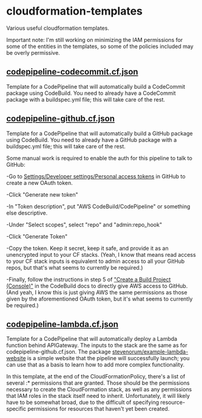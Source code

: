 # cloudformation-templates
Various useful cloudformation templates.

Important note: I'm still working on minimizing the IAM permissions for some of the entities in the templates, so some of the policies included may be overly permissive.

## [codepipeline-codecommit.cf.json](https://github.com/stevenorum/cloudformation-templates/blob/master/templates/codepipeline-codecommit.cf.json)

Template for a CodePipeline that will automatically build a CodeCommit package using CodeBuild.  You need to already have a CodeCommit package with a buildspec.yml file; this will take care of the rest.

## [codepipeline-github.cf.json](https://github.com/stevenorum/cloudformation-templates/blob/master/templates/codepipeline-github.cf.json)

Template for a CodePipeline that will automatically build a GitHub package using CodeBuild.  You need to already have a GitHub package with a buildspec.yml file; this will take care of the rest.

Some manual work is required to enable the auth for this pipeline to talk to GitHub:

-Go to [Settings/Developer settings/Personal access tokens](https://github.com/settings/tokens/new) in GitHub to create a new OAuth token.

-Click "Generate new token"

-In "Token description", put "AWS CodeBuild/CodePipeline" or something else descriptive.

-Under "Select scopes", select "repo" and "admin:repo_hook"

-Click "Generate Token"

-Copy the token.  Keep it secret, keep it safe, and provide it as an unencrypted input to your CF stacks.  (Yeah, I know that means read access to your CF stack inputs is equivalent to admin access to all your GitHub repos, but that's what seems to currently be required.)

-Finally, follow the instructions in step 5 of ["Create a Build Project (Console)"](http://docs.aws.amazon.com/codebuild/latest/userguide/create-project.html#create-project-console) in the CodeBuild docs to directly give AWS access to GitHub.  (And yeah, I know this is just giving AWS the same permissions as those given by the aforementioned OAuth token, but it's what seems to currently be required.)

## [codepipeline-lambda.cf.json](https://github.com/stevenorum/cloudformation-templates/blob/master/templates/codepipeline-lambda.cf.json)

Template for a CodePipeline that will automatically deploy a Lambda function behind APIGateway.  The inputs to the stack are the same as for codepipeline-github.cf.json.  The package [stevenorum/example-lambda-website](https://github.com/stevenorum/example-lambda-website) is a simple website that the pipeline will successfully launch; you can use that as a basis to learn how to add more complex functionality.

In this template, at the end of the CloudFormationPolicy, there's a list of several <service>:* permissions that are granted.  Those should be the permissions necessary to create the CloudFormation stack, as well as any permissions that IAM roles in the stack itself need to inherit.  Unfortunately, it will likely have to be somewhat broad, due to the difficult of specifying resource-specific permissions for resources that haven't yet been created.
